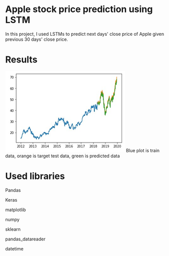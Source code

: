 # Apple stock price prediction using LSTM
In this project, I used LSTMs to predict next days' close price of Apple given previous 30 days' close price.

# Results
<img width=“964” src="https://github.com/hziya/stockpredictionwithLSTM/blob/main/Output.jpg">
Blue plot is train data, orange is target test data, green is predicted data 

# Used libraries
Pandas

Keras

matplotlib

numpy

sklearn

pandas_datareader

datetime

